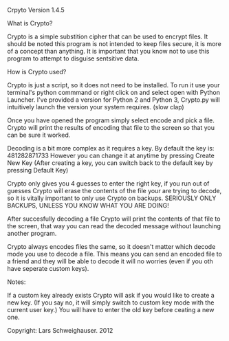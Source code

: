 Crpyto Version 1.4.5


What is Crypto?

Crypto is a simple substition cipher that can be used to encrypt files. 
It should be noted this program is not intended to keep files secure, it 
is more of a concept than anything. It is important that you know not to 
use this program to attempt to disguise sentsitive data.



How is Crypto used?

Crypto is just a script, so it does not need to be installed. To 
run it use your terminal's python commmand or right click on and 
select open with Python Launcher. I've provided a version for Python 2 and 
Python 3, Crypto.py will intuitively launch the version your system requires.
(slow clap)


Once you have opened the program simply select encode and pick a 
file. 
Crypto will print the results of encoding that file to the screen 
so that you can be sure it worked.

Decoding is a bit more complex as it requires a key. 
By default the key is: 481282871733
However you can change it at anytime by pressing Create New Key
(After creating a key, you can switch back to the default key by pressing 
Default Key)

Crypto only gives you 4 guesses to enter the right key, if you run 
out of guesses Crypto will erase the contents of the file your are 
trying to decode, so it is vitally important to only use Crypto on 
backups. 
SERIOUSLY ONLY BACKUPS, UNLESS YOU KNOW WHAT YOU ARE DOING!

After succesfully decoding a file Crypto will print the contents of that
file to the screen, that way you can read the decoded message without
launching another program.

Crypto always encodes files the same, so it doesn't matter which decode 
mode you use to decode a file. This means you can send an encoded file to 
a friend and they will be able to decode it will no worries
(even if you oth have seperate custom keys).



Notes:

If a custom key already exists Crypto will ask if you would like to create a 
new key. (If you say no, it will simply switch to custom key mode with the 
current user key.) You will have to enter the old key before ceating a new 
one.


Copyright: Lars Schweighauser. 2012